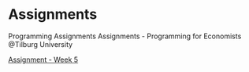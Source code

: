# Assignments
Programming Assignments
Assignments - Programming for Economists @Tilburg University

[Assignment - Week 5](https://github.com/moraesmark/Assignments/blob/master/Assignment_week_5_MarkMoraes_2001441.ipynb)
